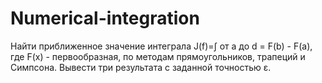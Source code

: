 # Numerical-integration

Найти приближенное значение интеграла J(f)=∫ от a до d = F(b) - F(a),
где F(x) - первообразная,
по методам прямоугольников, трапеций и Симпсона.
Вывести три результата с заданной точностью ε. 
